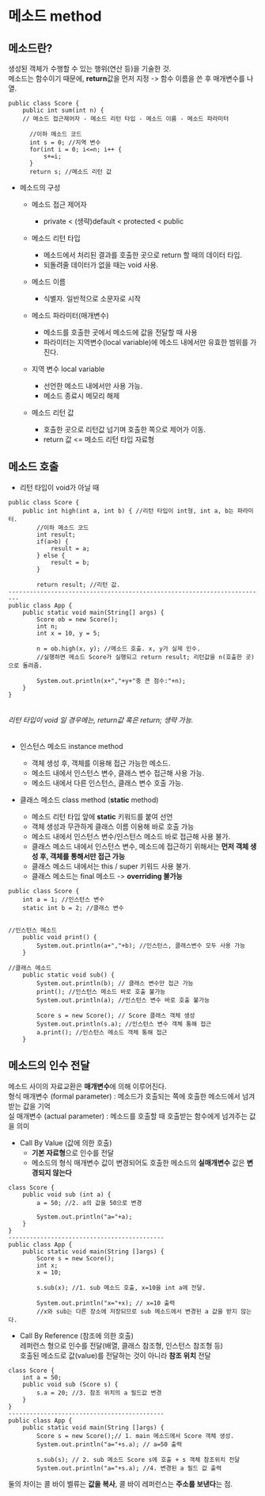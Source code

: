 # 메소드 method   

## 메소드란?   
생성된 객체가 수행할 수 있는 행위(연산 등)을 기술한 것.   
메소드는 함수이기 때문에, **return**값을 먼저 지정 -> 함수 이름을 쓴 후 매개변수를 나열.   
```
public class Score {
    public int sum(int n) { 
    // 메소드 접근제어자 - 메소드 리턴 타입 - 메소드 이름 - 메소드 파라미터
    
      //이하 메소드 코드
      int s = 0; //지역 변수
      for(int i = 0; i<=n; i++ {
          s+=i;
      }
      return s; //메소드 리턴 값
 ```
* 메소드의 구성   
  - 메소드 접근 제어자
    - private < (생략)default < protected < public   
  - 메소드 리턴 타입   
    - 메소드에서 처리된 결과를 호출한 곳으로 return 할 때의 데이터 타입.   
    - 되돌려줄 데이터가 없을 때는 void 사용.   
    
  - 메소드 이름   
    - 식별자. 일반적으로 소문자로 시작   
    
  - 메소드 파라미터(매개변수)   
    - 메소드를 호출한 곳에서 메소드에 값을 전달할 때 사용   
    - 파라미터는 지역변수(local variable)에 메소드 내에서만 유효한 범위를 가진다.   
  - 지역 변수 local variable   
    - 선언한 메소드 내에서만 사용 가능.   
    - 메소드 종료시 메모리 해제   
    
  - 메소드 리턴 값
    - 호출한 곳으로 리턴값 넘기며 호출한 쪽으로 제어가 이동.   
    - return 값 <= 메소드 리턴 타입 자료형   

## 메소드 호출   
* 리턴 타입이 void가 아닐 때   
```
public class Score {
    public int high(int a, int b) { //리턴 타입이 int형, int a, b는 파라미터.
        //이하 메소드 코드
        int result;
        if(a>b) {
            result = a;
        } else {
            result = b;
        }
        
        return result; //리턴 값.
-------------------------------------------------------------------------
public class App {
    public static void main(String[] args) {
        Score ob = new Score();
        int n;
        int x = 10, y = 5;
        
        n = ob.high(x, y); //메소드 호출. x, y가 실제 인수.
        //실행하면 메소드 Score가 실행되고 return result; 리턴값을 n(호출한 곳)으로 돌려줌.
        
        System.out.println(x+","+y+"중 큰 점수:"+n);
    }
}
    
```
###### 리턴 타입이 void 일 경우에는, return값 혹은 return; 생략 가능.   

* 인스턴스 메소드 instance method   
  - 객체 생성 후, 객체를 이용해 접근 가능한 메소드.   
  - 메소드 내에서 인스턴스 변수, 클래스 변수 접근해 사용 가능.   
  - 메소드 내에서 다른 인스턴스, 클래스 변수 호출 가능.   
  
* 클래스 메소드 class method (**static** method)   
  - 메소드 리턴 타입 앞에 **static** 키워드를 붙여 선언   
  - 객체 생성과 무관하게 클래스 이름 이용해 바로 호출 가능   
  - 메소드 내에서 인스턴스 변수/인스턴스 메소드 바로 접근해 사용 불가.   
  - 클래스 메소드 내에서 인스턴스 변수, 메소드에 접근하기 위해서는 **먼저 객체 생성 후, 객체를 통해서만 접근 가능**   
  - 클래스 메소드 내에서는 this / super 키워드 사용 불가.   
  - 클래스 메소드는 final 메소드 -> **overriding 불가능**   
  
```
public class Score {
    int a = 1; //인스턴스 변수
    static int b = 2; //클래스 변수


//인스턴스 메소드
    public void print() {
        System.out.println(a+","+b); //인스턴스, 클래스변수 모두 사용 가능
    }

//클래스 메소드
    public static void sub() {
        System.out.println(b); // 클래스 변수만 접근 가능
        print(); //인스턴스 메소드 바로 호출 불가능
        System.out.println(a); //인스턴스 변수 바로 호출 불가능
    
        Score s = new Score(); // Score 클래스 객체 생성   
        System.out.println(s.a); //인스턴스 변수 객체 통해 접근   
        a.print(); //인스턴스 메소드 객체 통해 접근
    }
```

## 메소드의 인수 전달
메소드 사이의 자료교환은 **매개변수**에 의해 이루어진다.   
형식 매개변수 (formal parameter) : 메소드가 호출되는 쪽에 호출한 메소드에서 넘겨받는 값을 기억   
실 매개변수 (actual parameter) : 메소드를 호출할 때 호출받는 함수에게 넘겨주는 값을 의미   


* Call By Value (값에 의한 호출)   
  - **기본 자료형**으로 인수를 전달   
  - 메소드의 형식 매개변수 값이 변경되어도 호출한 메소드의 **실매개변수** 값은 **변경되지 않는다**   
```
class Score {
    public void sub (int a) {
        a = 50; //2. a의 값을 50으로 변경
        
        System.out.println("a="+a);
    }
}
--------------------------------------------
public class App {
    public static void main(String []args) {
        Score s = new Score();
        int x;
        x = 10;
        
        s.sub(x); //1. sub 메소드 호출, x=10을 int a에 전달.
                  
        System.out.println("x="+x); // x=10 출력
        //x와 sub는 다른 장소에 저장되므로 sub 메소드에서 변경된 a 값을 받지 않는다.
```

* Call By Reference (참조에 의한 호출)   
레퍼런스 형으로 인수를 전달(배열, 클래스 참조형, 인스턴스 참조형 등)   
호출된 메소드로 값(value)를 전달하는 것이 아니라 **참조 위치** 전달   

```
class Score {
    int a = 50;
    public void sub (Score s) {
        s.a = 20; //3. 참조 위치의 a 필드값 변경
    }
}
--------------------------------------------
public class App {
    public static void main(String []args) {
        Score s = new Score();// 1. main 메소드에서 Score 객체 생성.
        System.out.println("a="+s.a); // a=50 출력
        
        s.sub(s); // 2. sub 메소드 Score s에 호출 + s 객체 참조위치 전달                 
        System.out.println("a="+s.a); //4. 변경된 a 필드 값 출력
```
둘의 차이는 콜 바이 벨류는 **값을 복사**, 콜 바이 레퍼런스는 **주소를 보낸다**는 점.  



